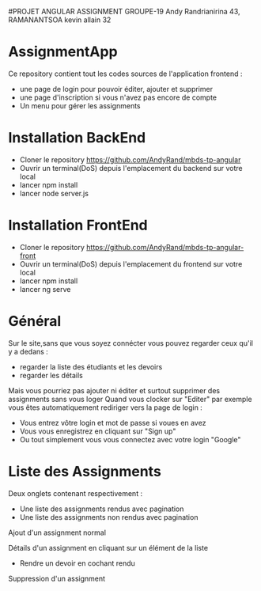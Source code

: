 #PROJET ANGULAR ASSIGNMENT GROUPE-19
Andy Randrianirina 43, RAMANANTSOA kevin allain 32

# AssignmentApp

Ce repository contient tout les codes sources de l'application frontend :
- une page de login pour pouvoir éditer, ajouter et supprimer
- une page d'inscription si vous n'avez pas encore de compte
- Un menu pour gérer les assignments

# Installation BackEnd
- Cloner le repository https://github.com/AndyRand/mbds-tp-angular
- Ouvrir un terminal(DoS) depuis l'emplacement du backend sur votre local
- lancer npm install
- lancer node server.js

# Installation FrontEnd
- Cloner le repository https://github.com/AndyRand/mbds-tp-angular-front
- Ouvrir un terminal(DoS) depuis l'emplacement du frontend sur votre local
- lancer npm install
- lancer ng serve

# Général 
Sur le site,sans que vous soyez connécter vous pouvez regarder ceux qu'il y a dedans : 
- regarder la liste des étudiants et les devoirs 
- regarder les détails

Mais vous pourriez pas ajouter ni éditer et surtout supprimer des assignments sans vous loger
Quand vous clocker sur "Editer" par exemple vous êtes automatiquement rediriger vers la page de login :
- Vous entrez vôtre login et mot de passe si voues en avez 
- Vous vous enregistrez en cliquant sur "Sign up"
- Ou tout simplement vous vous connectez avec votre login "Google"

# Liste des Assignments
Deux onglets contenant respectivement :
- Une liste des assignments rendus avec pagination
- Une liste des assignments non rendus avec pagination

Ajout d'un assignment normal

Détails d'un assignment en cliquant sur un élément de la liste
- Rendre un devoir en cochant rendu

Suppression d'un assignment

